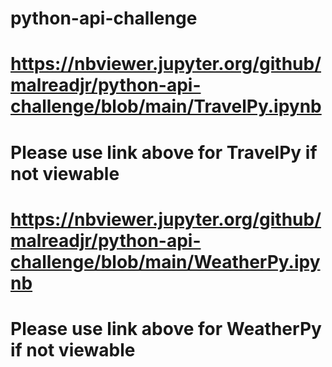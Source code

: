 # python-api-challenge
# https://nbviewer.jupyter.org/github/malreadjr/python-api-challenge/blob/main/TravelPy.ipynb
# Please use link above for TravelPy if not viewable
# https://nbviewer.jupyter.org/github/malreadjr/python-api-challenge/blob/main/WeatherPy.ipynb
# Please use link above for WeatherPy if not viewable
